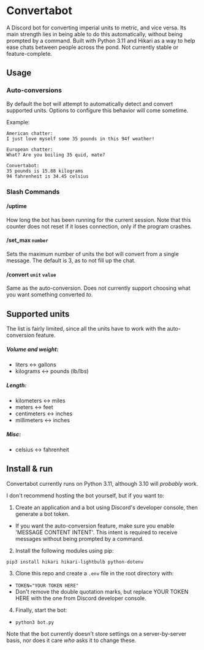 # Convertabot

A Discord bot for converting imperial units to metric, and vice versa. Its main strength lies in being able to do this automatically, without being prompted by a command. Built with Python 3.11 and Hikari as a way to help ease chats between people across the pond. Not currently stable or feature-complete.

## Usage

### Auto-conversions
By default the bot will attempt to automatically detect and convert supported units. Options to configure this behavior will come sometime. 

Example:

```
American chatter: 
I just love myself some 35 pounds in this 94f weather!

European chatter: 
What? Are you boiling 35 quid, mate?

Convertabot:
35 pounds is 15.88 kilograms
94 fahrenheit is 34.45 celsius
```

### Slash Commands

#### /uptime
How long the bot has been running for the current session. Note that this counter does not reset if it loses connection, only if the program crashes.

#### /set_max `number`
Sets the maximum number of units the bot will convert from a single message. The default is 3, as to not fill up the chat.

#### /convert `unit` `value` 
Same as the auto-conversion. Does not currently support choosing what you want something converted *to*.

## Supported units

The list is fairly limited, since all the units have to work with the auto-conversion feature.

##### Volume and weight:

- liters <-> gallons
- kilograms <-> pounds (lb/lbs)

##### Length:

- kilometers <-> miles
- meters <-> feet
- centimeters <-> inches
- millimeters <-> inches

##### Misc:

- celsius <-> fahrenheit

## Install & run

Convertabot currently runs on Python 3.11, although 3.10 will *probably* work.

I don't recommend hosting the bot yourself, but if you want to:

1. Create an application and a bot using Discord's developer console, then generate a bot token. 
  - If you want the auto-conversion feature, make sure you enable 'MESSAGE CONTENT INTENT'. This intent is required to receive messages without being prompted by a command.

2. Install the following modules using pip:

`pip3 install hikari hikari-lightbulb python-dotenv`

3. Clone this repo and create a `.env` file in the root directory with:
  - `TOKEN="YOUR TOKEN HERE"`
  - Don't remove the double quotation marks, but replace YOUR TOKEN HERE with the one from Discord developer console.

4. Finally, start the bot:
  - `python3 bot.py`

Note that the bot currently doesn't store settings on a server-by-server basis, nor does it care *who* asks it to change these.

